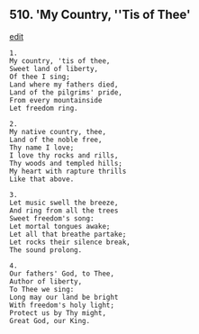 
## 510.  'My Country, ''Tis of Thee'
[edit](https://docs.google.com/document/d/1pVTaUVXMysRI9Fv4AKtCqdNB%2DWatc7fl/edit?mode=html)



    1.
    My country, 'tis of thee, 
    Sweet land of liberty, 
    Of thee I sing; 
    Land where my fathers died, 
    Land of the pilgrims' pride, 
    From every mountainside 
    Let freedom ring. 

    2.
    My native country, thee, 
    Land of the noble free, 
    Thy name I love; 
    I love thy rocks and rills, 
    Thy woods and templed hills; 
    My heart with rapture thrills 
    Like that above. 

    3.
    Let music swell the breeze, 
    And ring from all the trees 
    Sweet freedom's song: 
    Let mortal tongues awake; 
    Let all that breathe partake; 
    Let rocks their silence break, 
    The sound prolong. 

    4.
    Our fathers' God, to Thee, 
    Author of liberty, 
    To Thee we sing: 
    Long may our land be bright 
    With freedom's holy light; 
    Protect us by Thy might, 
    Great God, our King.
